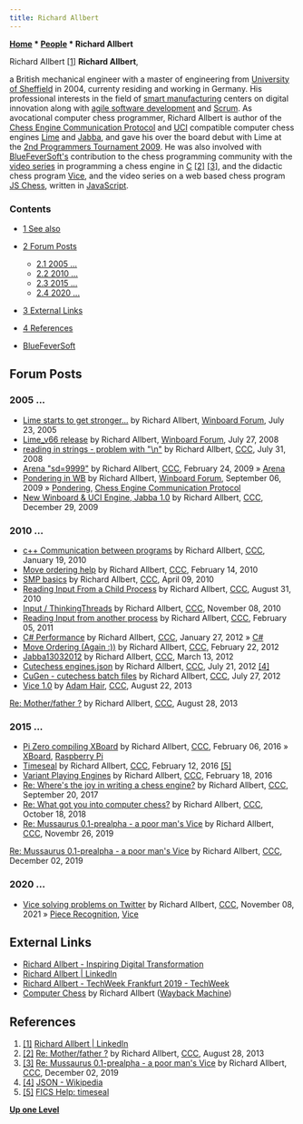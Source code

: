 ```yaml
---
title: Richard Allbert
---
```

**[Home](Home "Home") \* [People](People "People") \* Richard Allbert**



 [](File:RichardAllbert.jpg) Richard Allbert <a id="cite-note-1" href="#cite-ref-1">[1]</a> 
**Richard Allbert**,  

a British mechanical engineer with a master of engineering from [University of Sheffield](https://en.wikipedia.org/wiki/University_of_Sheffield) in 2004, currenty residing and working in Germany.
His professional interests in the field of [smart manufacturing](https://en.wikipedia.org/wiki/Smart_manufacturing) centers on digital innovation along with [agile software development](https://en.wikipedia.org/wiki/Agile_software_development) and [Scrum](https://en.wikipedia.org/wiki/Scrum_(software_development)). 
As avocational computer chess programmer, Richard Allbert is author of the [Chess Engine Communication Protocol](Chess_Engine_Communication_Protocol "Chess Engine Communication Protocol") and [UCI](UCI "UCI") compatible computer chess engines [Lime](Lime "Lime") and [Jabba](Jabba "Jabba"), and gave his over the board debut with Lime at the [2nd Programmers Tournament 2009](CPT_2009 "CPT 2009"). 
He was also involved with [BlueFeverSoft's](BlueFeverSoft "BlueFeverSoft") contribution to the chess programming community with the [video series](Vice#Videos "Vice") in programming a chess engine in [C](C "C") <a id="cite-note-2" href="#cite-ref-2">[2]</a> <a id="cite-note-3" href="#cite-ref-3">[3]</a>, and the didactic chess program [Vice](Vice "Vice"), and the video series on a web based chess program [JS Chess](index.php?title=JS_Chess&action=edit&redlink=1 "JS Chess (page does not exist)"), written in [JavaScript](JavaScript "JavaScript").



### Contents


* [1 See also](#see-also)
* [2 Forum Posts](#forum-posts)
	+ [2.1 2005 ...](#2005-...)
	+ [2.2 2010 ...](#2010-...)
	+ [2.3 2015 ...](#2015-...)
	+ [2.4 2020 ...](#2020-...)
* [3 External Links](#external-links)
* [4 References](#references)






* [BlueFeverSoft](BlueFeverSoft "BlueFeverSoft")


## Forum Posts


### 2005 ...


* [Lime starts to get stronger...](http://www.open-aurec.com/wbforum/viewtopic.php?f=2&t=3157&p=15524) by Richard Allbert, [Winboard Forum](Computer_Chess_Forums "Computer Chess Forums"), July 23, 2005
* [Lime\_v66 release](http://www.open-aurec.com/wbforum/viewtopic.php?f=2&t=49371&p=186185) by Richard Allbert, [Winboard Forum](Computer_Chess_Forums "Computer Chess Forums"), July 27, 2008
* [reading in strings - problem with "\n"](http://www.talkchess.com/forum3/viewtopic.php?f=7&t=22726) by Richard Allbert, [CCC](CCC "CCC"), July 31, 2008
* [Arena "sd=9999"](http://www.talkchess.com/forum3/viewtopic.php?f=7&t=26724) by Richard Allbert, [CCC](CCC "CCC"), February 24, 2009 » [Arena](Arena "Arena")
* [Pondering in WB](http://www.open-aurec.com/wbforum/viewtopic.php?f=4&t=50392) by Richard Allbert, [Winboard Forum](Computer_Chess_Forums "Computer Chess Forums"), September 06, 2009 » [Pondering](Pondering "Pondering"), [Chess Engine Communication Protocol](Chess_Engine_Communication_Protocol "Chess Engine Communication Protocol")
* [New Winboard & UCI Engine, Jabba 1.0](http://www.talkchess.com/forum/viewtopic.php?t=31341) by Richard Allbert, [CCC](CCC "CCC"), December 29, 2009


### 2010 ...


* [c++ Communication between programs](http://www.talkchess.com/forum3/viewtopic.php?f=7&t=31832) by Richard Allbert, [CCC](CCC "CCC"), January 19, 2010
* [Move ordering help](http://www.talkchess.com/forum3/viewtopic.php?f=7&t=32611) by Richard Allbert, [CCC](CCC "CCC"), February 14, 2010
* [SMP basics](http://www.talkchess.com/forum3/viewtopic.php?f=7&t=33700) by Richard Allbert, [CCC](CCC "CCC"), April 09, 2010
* [Reading Input From a Child Process](http://www.talkchess.com/forum3/viewtopic.php?f=7&t=35940) by Richard Allbert, [CCC](CCC "CCC"), August 31, 2010
* [Input / ThinkingThreads](http://www.talkchess.com/forum3/viewtopic.php?f=7&t=36637) by Richard Allbert, [CCC](CCC "CCC"), November 08, 2010
* [Reading Input from another process](http://www.talkchess.com/forum3/viewtopic.php?f=7&t=37946) by Richard Allbert, [CCC](CCC "CCC"), February 05, 2011
* [C# Performance](http://www.talkchess.com/forum3/viewtopic.php?f=7&t=42186) by Richard Allbert, [CCC](CCC "CCC"), January 27, 2012 » [C#](C_sharp "C sharp")
* [Move Ordering (Again :))](http://www.talkchess.com/forum3/viewtopic.php?f=7&t=42567) by Richard Allbert, [CCC](CCC "CCC"), February 22, 2012
* [Jabba13032012](http://www.talkchess.com/forum3/viewtopic.php?f=2&t=42857) by Richard Allbert, [CCC](CCC "CCC"), March 13, 2012
* [Cutechess engines.json](http://www.talkchess.com/forum3/viewtopic.php?f=7&t=44521) by Richard Allbert, [CCC](CCC "CCC"), July 21, 2012 <a id="cite-note-4" href="#cite-ref-4">[4]</a>
* [CuGen - cutechess batch files](http://www.talkchess.com/forum3/viewtopic.php?f=2&t=44598) by Richard Allbert, [CCC](CCC "CCC"), July 27, 2012
* [Vice 1.0](http://www.talkchess.com/forum3/viewtopic.php?t=49043) by [Adam Hair](Adam_Hair "Adam Hair"), [CCC](CCC "CCC"), August 22, 2013


 [Re: Mother/father ?](http://www.talkchess.com/forum3/viewtopic.php?t=49043&start=4) by Richard Allbert, [CCC](CCC "CCC"), August 28, 2013
### 2015 ...


* [Pi Zero compiling XBoard](http://www.talkchess.com/forum3/viewtopic.php?f=7&t=59173) by Richard Allbert, [CCC](CCC "CCC"), February 06, 2016 » [XBoard](XBoard "XBoard"), [Raspberry Pi](Raspberry_Pi "Raspberry Pi")
* [Timeseal](http://www.talkchess.com/forum3/viewtopic.php?f=7&t=59231) by Richard Allbert, [CCC](CCC "CCC"), February 12, 2016 <a id="cite-note-5" href="#cite-ref-5">[5]</a>
* [Variant Playing Engines](http://www.talkchess.com/forum3/viewtopic.php?f=2&t=59293) by Richard Allbert, [CCC](CCC "CCC"), February 18, 2016
* [Re: Where's the joy in writing a chess engine?](http://www.talkchess.com/forum3/viewtopic.php?f=2&t=65226&start=19) by Richard Allbert, [CCC](CCC "CCC"), September 20, 2017
* [Re: What got you into computer chess?](http://www.talkchess.com/forum3/viewtopic.php?f=2&t=68659&start=36) by Richard Allbert, [CCC](CCC "CCC"), October 18, 2018
* [Re: Mussaurus 0.1-prealpha - a poor man's Vice](http://www.talkchess.com/forum3/viewtopic.php?f=2&t=72372&start=24) by Richard Allbert, [CCC](CCC "CCC"), Novembr 26, 2019


 [Re: Mussaurus 0.1-prealpha - a poor man's Vice](http://www.talkchess.com/forum3/viewtopic.php?f=2&t=72372&start=33) by Richard Allbert, [CCC](CCC "CCC"), December 02, 2019
### 2020 ...


* [Vice solving problems on Twitter](https://www.talkchess.com/forum3/viewtopic.php?f=7&t=78620) by Richard Allbert, [CCC](CCC "CCC"), November 08, 2021 » [Piece Recognition](Piece_Recognition "Piece Recognition"), [Vice](Vice "Vice")


## External Links


* [Richard Allbert - Inspiring Digital Transformation](https://richardallbert.com/)
* [Richard Allbert | LinkedIn](https://www.linkedin.com/in/richard-allbert-81367a110/)
* [Richard Allbert - TechWeek Frankfurt 2019 - TechWeek](https://www.techweekfrankfurt.de/speakers/richard-allbert)
* [Computer Chess](https://web.archive.org/web/20150415220825/http://www.rja-software.com/index.php) by Richard Allbert ([Wayback Machine](https://en.wikipedia.org/wiki/Wayback_Machine))


## References


1. <a id="cite-ref-1" href="#cite-note-1">[1]</a> [Richard Allbert | LinkedIn](https://www.linkedin.com/in/richard-allbert-81367a110/)
2. <a id="cite-ref-2" href="#cite-note-2">[2]</a> [Re: Mother/father ?](http://www.talkchess.com/forum3/viewtopic.php?t=49043&start=4) by Richard Allbert, [CCC](CCC "CCC"), August 28, 2013
3. <a id="cite-ref-3" href="#cite-note-3">[3]</a> [Re: Mussaurus 0.1-prealpha - a poor man's Vice](http://www.talkchess.com/forum3/viewtopic.php?f=2&t=72372&start=33) by Richard Allbert, [CCC](CCC "CCC"), December 02, 2019
4. <a id="cite-ref-4" href="#cite-note-4">[4]</a> [JSON - Wikipedia](https://en.wikipedia.org/wiki/JSON)
5. <a id="cite-ref-5" href="#cite-note-5">[5]</a> [FICS Help: timeseal](https://www.freechess.org/Help/HelpFiles/timeseal.html)

**[Up one Level](People "People")**







 
